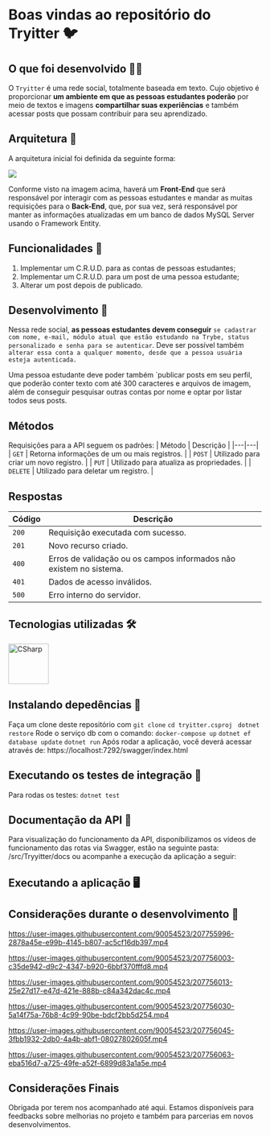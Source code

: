 # Boas vindas ao repositório do Tryitter 🐦

## O que foi desenvolvido 👩‍💻

O `Tryitter` é uma rede social, totalmente baseada em texto. Cujo objetivo é proporcionar **um ambiente em que as pessoas estudantes poderão** por meio de textos e imagens **compartilhar suas experiências** e também acessar posts que possam contribuir para seu aprendizado.

## Arquitetura 🧩

A arquitetura inicial foi definida da seguinte forma:

<img src="https://content-assets.betrybe.com/prod/Arquitetura%20do%20Tema%201.jpeg" />

Conforme visto na imagem acima, haverá um **Front-End** que será responsável por interagir com as pessoas estudantes e mandar as muitas requisições para o **Back-End**, que, por sua vez, será responsável por manter as informações atualizadas em um banco de dados MySQL Server usando o Framework Entity.

## Funcionalidades 📱

1. Implementar um C.R.U.D. para as contas de pessoas estudantes;
2. Implementar um C.R.U.D. para um post de uma pessoa estudante;
3. Alterar um post depois de publicado.


## Desenvolvimento 🎯

Nessa rede social, **as pessoas estudantes devem conseguir** `se cadastrar com nome, e-mail, módulo atual que estão estudando na Trybe, status personalizado e senha para se autenticar`. Deve ser possível também `alterar essa conta a qualquer momento, desde que a pessoa usuária esteja autenticada.`

Uma pessoa estudante deve poder também `publicar posts em seu perfil, que poderão conter texto com até 300 caracteres e arquivos de imagem, além de conseguir pesquisar outras contas por nome e optar por listar todos seus posts.

## Métodos
Requisições para a API seguem os padrões:
| Método | Descrição |
|---|---|
| `GET` | Retorna informações de um ou mais registros. |
| `POST` | Utilizado para criar um novo registro. |
| `PUT` | Utilizado para atualiza as propriedades. |
| `DELETE` | Utilizado para deletar um registro. |

## Respostas
| Código | Descrição |
|---|---|
| `200` | Requisição executada com sucesso.|
| `201` | Novo recurso criado. |
| `400` | Erros de validação ou os campos informados não existem no sistema.|
| `401` | Dados de acesso inválidos.|
| `500` | Erro interno do servidor.|


## Tecnologias utilizadas 🛠

<img title="CSharp" alt="CSharp" height="80" width="80" src="https://cdn.jsdelivr.net/gh/devicons/devicon/icons/csharp/csharp-original.svg" />  


## Instalando depedências 🔽

Faça um clone deste repositório com 
```git clone``` 
```cd tryitter.csproj ```
```dotnet restore```
Rode o serviço db com o comando:
```docker-compose up```
```dotnet ef database update```
```dotnet run```
Após rodar a aplicação, você deverá acessar através de:
https://localhost:7292/swagger/index.html


## Executando os testes de integração 🧪
Para rodas os testes:
```dotnet test```


## Documentação da API 📒

Para visualização do funcionamento da API, disponibilizamos os vídeos de funcionamento das rotas via Swagger, estão na seguinte pasta: /src/Tryyitter/docs ou acompanhe a execução da aplicação a seguir:

## Executando a aplicação 🖥

## Considerações durante o desenvolvimento 📝


https://user-images.githubusercontent.com/90054523/207755996-2878a45e-e99b-4145-b807-ac5cf16db397.mp4


https://user-images.githubusercontent.com/90054523/207756003-c35de942-d9c2-4347-b920-6bbf370fffd8.mp4


https://user-images.githubusercontent.com/90054523/207756013-25e27d17-e47d-421e-888b-c84a342dac4c.mp4


https://user-images.githubusercontent.com/90054523/207756030-5a14f75a-76b8-4c99-90be-bdcf2bb5d254.mp4


https://user-images.githubusercontent.com/90054523/207756045-3fbb1932-2db0-4a4b-abf1-08027802605f.mp4


https://user-images.githubusercontent.com/90054523/207756063-eba516d7-a725-49fe-a52f-6899d83a1a5e.mp4




## Considerações Finais

Obrigada por terem nos acompanhado até aqui.
Estamos disponíveis para feedbacks sobre melhorias no projeto e também para parcerias em novos desenvolvimentos.
